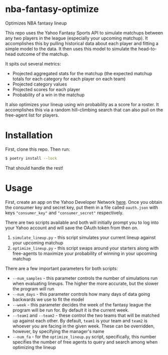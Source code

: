 # nba-fantasy-optimize
Optimizes NBA fantasy lineup

This repo uses the Yahoo Fantasy Sports API to simulate matchups between any two players in the league (especially your upcoming matchup).
It accomplishes this by pulling historical data about each player and fitting a simple model to the data. It then uses this model to simulate the head-to-head outcome of the matchup.

It spits out several metrics:
* Projected aggregated stats for the matchup (the expected matchup totals for each category for each player on each team)
* Projected category values
* Projected scores for each player
* Probability of a win in the matchup

It also optimizes your lineup using win probability as a score for a roster. It accomplishes this via a random hill-climbing search that can also pull on the free-agent list for players.

# Installation
First, clone this repo. Then run:
```bash
$ poetry install --lock
```
That should handle the rest!

# Usage
First, create an app on the Yahoo Developer Network [here](https://developer.yahoo.com/apps/). Once you obtain the consumer key and secret key, put them in a file called `oauth.json` with keys `"consumer_key"` and `"consumer_secret"` respectively.

There are two scripts available and both will initially prompt you to log into your Yahoo account and will save the OAuth token from then on.
1. `simulate_lineup.py` - this script simulates your current lineup against your upcoming matchup
2. `optimize_lineup.py` - this script swaps around your starters along with free-agents to maximize your probability of winning in your upcoming matchup

There are a few important parameters for both scripts:
* `--num_samples` - this parameter controls the number of simulations run when evaluating lineups. The higher the more accurate, but the slower the program will run
* `--num_days` - this parameter controls how many days of data going backwards we use to fit the model
* `--week` - this parameter decides the week of the fantasy league the program will be run for. By default it is the current week.
* `--team1` and `--team2` - these control the two teams that will be matched up against each other. By default, `team1` is your team and `team2` is whoever you are facing in the given week. These can be overridden, however, by specifying the manager's name
* `--num_fa` - for the `optimize_lineup.py` script, specifically, this number specifies the number of free agents to query and search among when optimizing the lineup
